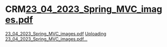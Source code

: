 # CRM[23_04_2023_Spring_MVC_images.pdf](https://github.com/Ankit9955/CRM/files/12794433/23_04_2023_Spring_MVC_images.pdf)
[23_04_2023_Spring_MVC_images.pdf](https://github.com/Ankit9955/CRM/files/12794445/23_04_2023_Spring_MVC_images.pdf)
[Uploading 23_04_2023_Spring_MVC_images.pdf…]()
